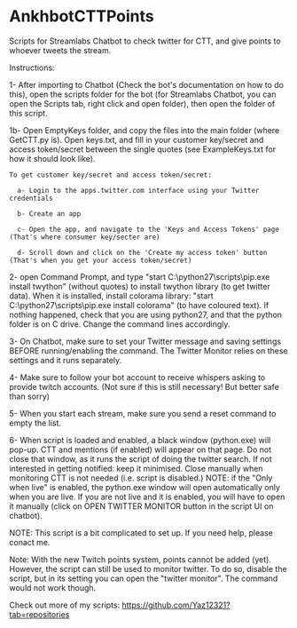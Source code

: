 # AnkhbotCTTPoints
Scripts for Streamlabs Chatbot to check twitter for CTT, and give points to whoever tweets the stream.

Instructions:


1- After importing to Chatbot (Check the bot's documentation on how to do this), open the scripts folder for the bot (for Streamlabs Chatbot, you can open the Scripts tab, right click and open folder), then open the folder of this script. 

1b- Open EmptyKeys folder, and copy the files into the main folder (where GetCTT.py is). Open keys.txt, and fill in your customer key/secret and access token/secret between the single quotes (see ExampleKeys.txt for how it should look like).

  	To get customer key/secret and access token/secret:
  
      a- Login to the apps.twitter.com interface using your Twitter credentials

      b- Create an app 
      
      c- Open the app, and navigate to the 'Keys and Access Tokens' page (That's where consumer key/secter are)

      d- Scroll down and click on the 'Create my access token' button (That's when you get your access token/secret)

2- open Command Prompt, and type "start C:\python27\scripts\pip.exe install twython" (without quotes) to install twython library (to get twitter data). When it is installed, install colorama library: "start C:\python27\scripts\pip.exe install colorama" (to have coloured text). If nothing happened, check that you are using python27, and that the python folder is on C drive. Change the command lines accordingly.

3- On Chatbot, make sure to set your Twitter message and saving settings BEFORE running/enabling the command. The Twitter Monitor relies on these settings and it runs separately. 

4- Make sure to follow your bot account to receive whispers asking to provide twitch accounts. (Not sure if this is still necessary! But better safe than sorry)

5- When you start each stream, make sure you send a reset command to empty the list.

6- When script is loaded and enabled, a black window (python.exe) will pop-up. CTT and mentions (if enabled) will appear on that page. Do not close that window, as it runs the script of doing the twitter search. If not interested in getting notified: keep it minimised. Close manually when monitoring CTT is not needed (i.e. script is disabled.) 
NOTE: if the "Only when live" is enabled, the python.exe window will open automatically only when you are live. If you are not live and it is enabled, you will have to open it manually (click on OPEN TWITTER MONITOR button in the script UI on chatbot). 


NOTE: This script is a bit complicated to set up. If you need help, please conact me. 

Note: With the new Twitch points system, points cannot be added (yet). However, the script can still be used to monitor twitter. To do so, disable the script, but in its setting you can open the "twitter monitor". The command would not work though.

Check out more of my scripts: https://github.com/Yaz12321?tab=repositories



